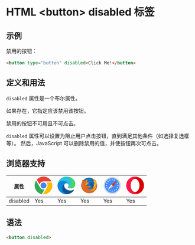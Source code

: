HTML \<button> disabled 标签
===

## 示例

禁用的按钮：

```html idoc:preview:iframe
<button type="button" disabled>Click Me!</button>
```

## 定义和用法

`disabled` 属性是一个布尔属性。

如果存在，它指定应该禁用该按钮。

禁用的按钮不可用且不可点击。

`disabled` 属性可以设置为阻止用户点击按钮，直到满足其他条件（如选择复选框等）。 然后，JavaScript 可以删除禁用的值，并使按钮再次可点击。

## 浏览器支持

| 属性 | ![chrome][1] | ![edge][2] | ![firefox][3] | ![safari][4] | ![opera][5] |
| ---- | ---- | ---- | ---- | ---- | ---- |
| disabled  | Yes | Yes | Yes | Yes | Yes |
<!--rehype:style=width: 100%; display: inline-table;-->

## 语法

```html
<button disabled>
```

[1]: ../assets/chrome.svg
[2]: ../assets/edge.svg
[3]: ../assets/firefox.svg
[4]: ../assets/safari.svg
[5]: ../assets/opera.svg